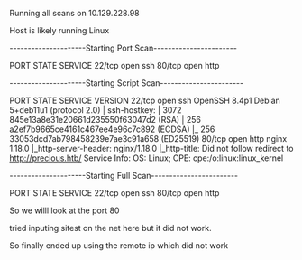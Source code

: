 Running all scans on 10.129.228.98

Host is likely running Linux
                                                                             
                                                                             
---------------------Starting Port Scan-----------------------               
                                                                             


PORT   STATE SERVICE
22/tcp open  ssh
80/tcp open  http



---------------------Starting Script Scan-----------------------
                                                                             


PORT   STATE SERVICE VERSION
22/tcp open  ssh     OpenSSH 8.4p1 Debian 5+deb11u1 (protocol 2.0)
| ssh-hostkey: 
|   3072 845e13a8e31e20661d235550f63047d2 (RSA)
|   256 a2ef7b9665ce4161c467ee4e96c7c892 (ECDSA)
|_  256 33053dcd7ab798458239e7ae3c91a658 (ED25519)
80/tcp open  http    nginx 1.18.0
|_http-server-header: nginx/1.18.0
|_http-title: Did not follow redirect to http://precious.htb/
Service Info: OS: Linux; CPE: cpe:/o:linux:linux_kernel




---------------------Starting Full Scan------------------------
                                                                             


PORT   STATE SERVICE
22/tcp open  ssh
80/tcp open  http


So we willl look at the port 80

tried inputing sitest on the net here but it did not work.

So finally ended up using the remote ip which did not work

